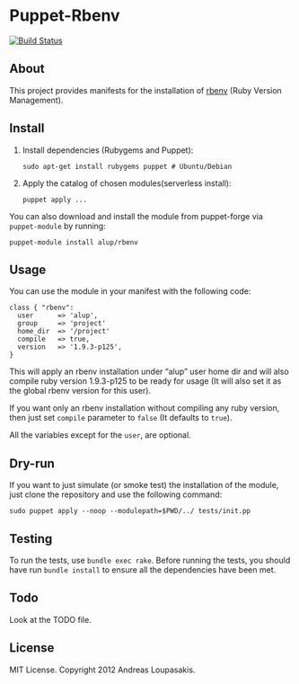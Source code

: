 # Puppet-Rbenv

[![Build Status](https://secure.travis-ci.org/alup/puppet-rbenv.png?branch=master)](http://travis-ci.org/alup/puppet-rbenv)

## About

This project provides manifests for the installation of [rbenv](https://github.com/sstephenson/rbenv) (Ruby Version Management).

## Install

1.  Install dependencies (Rubygems and Puppet):

        sudo apt-get install rubygems puppet # Ubuntu/Debian

2.  Apply the catalog of chosen modules(serverless install):

        puppet apply ...

You can also download and install the module from puppet-forge via `puppet-module` by running:

    puppet-module install alup/rbenv

## Usage

You can use the module in your manifest with the following code:

    class { "rbenv":
      user      => 'alup',
      group     => 'project'
      home_dir  => '/project'
      compile   => true,
      version   => '1.9.3-p125',
    }

This will apply an rbenv installation under “alup” user home dir and will also compile ruby version 1.9.3-p125 to be ready for usage (It will also set it as the global rbenv version for this user).

If you want only an rbenv installation without compiling any ruby version, then just set `compile` parameter to `false` (It defaults to `true`).

All the variables except for the `user`, are optional.

## Dry-run

If you want to just simulate (or smoke test) the installation of the module, just clone the repository and use the following command:

    sudo puppet apply --noop --modulepath=$PWD/../ tests/init.pp

## Testing

To run the tests, use `bundle exec rake`. Before running the tests, you should have run `bundle install` to ensure all the dependencies have been met.

## Todo

Look at the TODO file.

## License

MIT License. Copyright 2012 Andreas Loupasakis.
